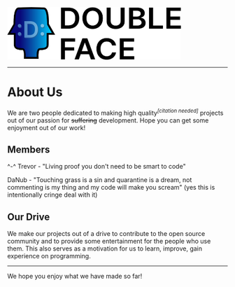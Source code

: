 <img src="https://github.com/DoubleFaceProgramming/.github/blob/main/profile/title_art.png?raw=true" height=120>

---

# About Us

We are two people dedicated to making high quality<sup>_[citation needed]_</sup> projects out of our passion for ~~suffering~~ development. Hope you can get some enjoyment out of our work!

## Members

^-^ Trevor - "Living proof you don't need to be smart to code"

DaNub - "Touching grass is a sin and quarantine is a dream, not commenting is my thing and my code will make you scream" (yes this is intentionally cringe deal with it)

## Our Drive

We make our projects out of a drive to contribute to the open source community and to provide some entertainment for the people who use them. This also serves as a motivation for us to learn, improve, gain experience on programming. 

---

We hope you enjoy what we have made so far!
